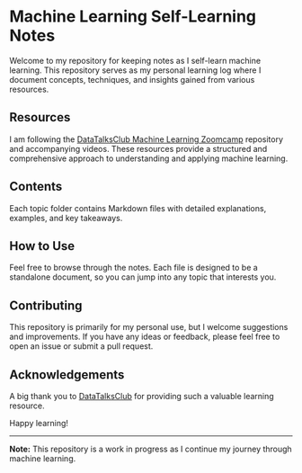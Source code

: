 # Machine Learning Self-Learning Notes

Welcome to my repository for keeping notes as I self-learn machine learning. This repository serves as my personal learning log where I document concepts, techniques, and insights gained from various resources.

## Resources

I am following the [DataTalksClub Machine Learning Zoomcamp](https://github.com/DataTalksClub/machine-learning-zoomcamp) repository and accompanying videos. These resources provide a structured and comprehensive approach to understanding and applying machine learning.

## Contents

Each topic folder contains Markdown files with detailed explanations, examples, and key takeaways.

## How to Use

Feel free to browse through the notes. Each file is designed to be a standalone document, so you can jump into any topic that interests you.

## Contributing

This repository is primarily for my personal use, but I welcome suggestions and improvements. If you have any ideas or feedback, please feel free to open an issue or submit a pull request.

## Acknowledgements

A big thank you to [DataTalksClub](https://github.com/DataTalksClub) for providing such a valuable learning resource.

Happy learning!

---

**Note:** This repository is a work in progress as I continue my journey through machine learning.
